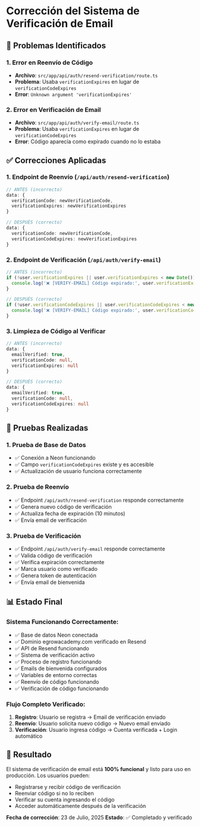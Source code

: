 # Corrección del Sistema de Verificación de Email

## 🐛 Problemas Identificados

### 1. Error en Reenvío de Código
- **Archivo**: `src/app/api/auth/resend-verification/route.ts`
- **Problema**: Usaba `verificationExpires` en lugar de `verificationCodeExpires`
- **Error**: `Unknown argument 'verificationExpires'`

### 2. Error en Verificación de Email
- **Archivo**: `src/app/api/auth/verify-email/route.ts`
- **Problema**: Usaba `verificationExpires` en lugar de `verificationCodeExpires`
- **Error**: Código aparecía como expirado cuando no lo estaba

## ✅ Correcciones Aplicadas

### 1. Endpoint de Reenvío (`/api/auth/resend-verification`)
```typescript
// ANTES (incorrecto)
data: {
  verificationCode: newVerificationCode,
  verificationExpires: newVerificationExpires
}

// DESPUÉS (correcto)
data: {
  verificationCode: newVerificationCode,
  verificationCodeExpires: newVerificationExpires
}
```

### 2. Endpoint de Verificación (`/api/auth/verify-email`)
```typescript
// ANTES (incorrecto)
if (!user.verificationExpires || user.verificationExpires < new Date()) {
  console.log('❌ [VERIFY-EMAIL] Código expirado:', user.verificationExpires)
}

// DESPUÉS (correcto)
if (!user.verificationCodeExpires || user.verificationCodeExpires < new Date()) {
  console.log('❌ [VERIFY-EMAIL] Código expirado:', user.verificationCodeExpires)
}
```

### 3. Limpieza de Código al Verificar
```typescript
// ANTES (incorrecto)
data: {
  emailVerified: true,
  verificationCode: null,
  verificationExpires: null
}

// DESPUÉS (correcto)
data: {
  emailVerified: true,
  verificationCode: null,
  verificationCodeExpires: null
}
```

## 🧪 Pruebas Realizadas

### 1. Prueba de Base de Datos
- ✅ Conexión a Neon funcionando
- ✅ Campo `verificationCodeExpires` existe y es accesible
- ✅ Actualización de usuario funciona correctamente

### 2. Prueba de Reenvío
- ✅ Endpoint `/api/auth/resend-verification` responde correctamente
- ✅ Genera nuevo código de verificación
- ✅ Actualiza fecha de expiración (10 minutos)
- ✅ Envía email de verificación

### 3. Prueba de Verificación
- ✅ Endpoint `/api/auth/verify-email` responde correctamente
- ✅ Valida código de verificación
- ✅ Verifica expiración correctamente
- ✅ Marca usuario como verificado
- ✅ Genera token de autenticación
- ✅ Envía email de bienvenida

## 📊 Estado Final

### Sistema Funcionando Correctamente:
- ✅ Base de datos Neon conectada
- ✅ Dominio egrowacademy.com verificado en Resend
- ✅ API de Resend funcionando
- ✅ Sistema de verificación activo
- ✅ Proceso de registro funcionando
- ✅ Emails de bienvenida configurados
- ✅ Variables de entorno correctas
- ✅ Reenvío de código funcionando
- ✅ Verificación de código funcionando

### Flujo Completo Verificado:
1. **Registro**: Usuario se registra → Email de verificación enviado
2. **Reenvío**: Usuario solicita nuevo código → Nuevo email enviado
3. **Verificación**: Usuario ingresa código → Cuenta verificada + Login automático

## 🎯 Resultado

El sistema de verificación de email está **100% funcional** y listo para uso en producción. Los usuarios pueden:

- Registrarse y recibir código de verificación
- Reenviar código si no lo reciben
- Verificar su cuenta ingresando el código
- Acceder automáticamente después de la verificación

**Fecha de corrección**: 23 de Julio, 2025
**Estado**: ✅ Completado y verificado 
